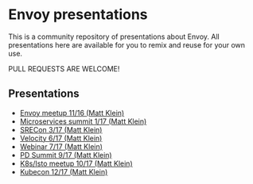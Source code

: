# Envoy presentations

This is a community repository of presentations about Envoy. All presentations here are available for you to remix 
and reuse for your own use. 

PULL REQUESTS ARE WELCOME!

## Presentations

* [Envoy meetup 11/16 (Matt Klein)](https://docs.google.com/presentation/d/1a1DPN6treoIWp8lGi3StoRQlh5Ux5EEoiz5TFGt2HCA/edit#slide=id.p)
* [Microservices summit 1/17 (Matt Klein)](https://docs.google.com/presentation/d/1g-FLQn1HOb42rXBCOhaAwpCOrEv3lYLlGBM99q0PtkA/edit#slide=id.p)
* [SRECon 3/17 (Matt Klein)](https://docs.google.com/presentation/d/10uF-VhSV9-HZsHLoUJ1yaA92vdjyQ0QDmXMj3BRKslM/edit#slide=id.p)
* [Velocity 6/17 (Matt Klein)](https://docs.google.com/presentation/d/1N6x47ejsStjDIc-OzKkxdh5i9Rrcs5BjPAZfd-qykAc/edit#slide=id.p)
* [Webinar 7/17 (Matt Klein)](https://docs.google.com/presentation/d/1bwjLD8ndj_2LVBNSaoyCUt_mTfOOkI0BThZIMuDRByw/edit#slide=id.g24a8c903f6_0_1)
* [PD Summit 9/17 (Matt Klein)](https://docs.google.com/presentation/d/1sU_SA31ok_RXPrk2f-mrluSR0Ra3sWYWOhm6spkVYwY/edit#slide=id.p4)
* [K8s/Isto meetup 10/17 (Matt Klein)](https://docs.google.com/presentation/d/1CAi9BlJhD64pLiqg5hjEreBEt0w_BKu3ObBkK9gRrrs/edit#slide=id.g280776e1eb_0_0)
* [Kubecon 12/17 (Matt Klein)](https://docs.google.com/presentation/d/100FcX6R8ZTj68HhNx9svc6c_1wzpkb55Ym9Jj-V70CU/edit#slide=id.g2af94f8306_0_0)
